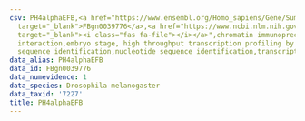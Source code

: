 ```yaml
---
csv: PH4alphaEFB,<a href="https://www.ensembl.org/Homo_sapiens/Gene/Summary?db=core;g=FBgn0039776"
  target="_blank">FBgn0039776</a>,<a href="https://www.ncbi.nlm.nih.gov/pubmed/15998452"
  target="_blank"><i class="fas fa-file"></i></a>",chromatin immunoprecipitation assay,direct
  interaction,embryo stage, high throughput transcription profiling by microarray,nucleotide
  sequence identification,nucleotide sequence identification,transcriptional regulation,
data_alias: PH4alphaEFB
data_id: FBgn0039776
data_numevidence: 1
data_species: Drosophila melanogaster
data_taxid: '7227'
title: PH4alphaEFB
---
```

